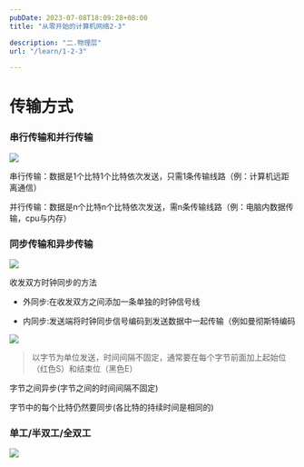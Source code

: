 ```yaml
---
pubDate: 2023-07-08T18:09:28+08:00
title: "从零开始的计算机网络2-3"

description: "二.物理层"
url: "/learn/1-2-3"

---
```


# 传输方式

### 串行传输和并行传输

![](https://img.0pt.im/computernet/2-3/2-3-1.png)

串行传输：数据是1个比特1个比特依次发送，只需1条传输线路（例：计算机远距离通信）

并行传输：数据是n个比特n个比特依次发送，需n条传输线路（例：电脑内数据传输，cpu与内存）

### 同步传输和异步传输

![](https://img.0pt.im/computernet/2-3/2-3-2.png)

收发双方时钟同步的方法

- 外同步:在收发双方之间添加一条单独的时钟信号线

- 内同步:发送端将时钟同步信号编码到发送数据中一起传输（例如曼彻斯特编码

![](https://img.0pt.im/computernet/2-3/2-3-3.png)

> 以字节为单位发送，时间间隔不固定，通常要在每个字节前面加上起始位（红色S）和结束位（黑色E）

字节之间异步(字节之间的时间间隔不固定)

字节中的每个比特仍然要同步(各比特的持续时间是相同的)

### 单工/半双工/全双工

![](https://img.0pt.im/computernet/2-3/2-3-4.png)
